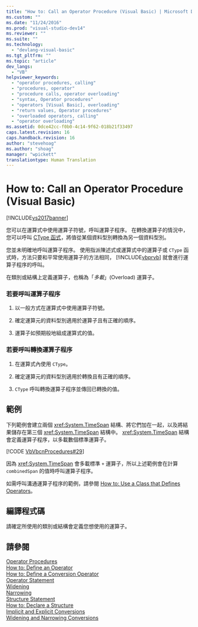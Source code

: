 ```yaml
---
title: "How to: Call an Operator Procedure (Visual Basic) | Microsoft Docs"
ms.custom: ""
ms.date: "11/24/2016"
ms.prod: "visual-studio-dev14"
ms.reviewer: ""
ms.suite: ""
ms.technology: 
  - "devlang-visual-basic"
ms.tgt_pltfrm: ""
ms.topic: "article"
dev_langs: 
  - "VB"
helpviewer_keywords: 
  - "operator procedures, calling"
  - "procedures, operator"
  - "procedure calls, operator overloading"
  - "syntax, Operator procedures"
  - "operators [Visual Basic], overloading"
  - "return values, Operator procedures"
  - "overloaded operators, calling"
  - "operator overloading"
ms.assetid: 0dce42cc-f0b0-4c14-9f62-018b21f33497
caps.latest.revision: 16
caps.handback.revision: 16
author: "stevehoag"
ms.author: "shoag"
manager: "wpickett"
translationtype: Human Translation
---
```

# How to: Call an Operator Procedure (Visual Basic)
[!INCLUDE[vs2017banner](../../../../csharp/includes/vs2017banner.md)]

您可以在運算式中使用運算子符號，呼叫運算子程序。  在轉換運算子的情況中，您可以呼叫 [CType 函式](../../../../visual-basic/language-reference/functions/ctype-function.md)，將值從某個資料型別轉換為另一個資料型別。  
  
 您並未明確地呼叫運算子程序。  使用指派陳述式或運算式中的運算子或 `CType` 函式時，方法只要和平常使用運算子的方法相同，  [!INCLUDE[vbprvb](../../../../csharp/programming-guide/concepts/linq/includes/vbprvb_md.md)] 就會進行運算子程序的呼叫。  
  
 在類別或結構上定義運算子，也稱為「*多載*」\(Overload\) 運算子。  
  
### 若要呼叫運算子程序  
  
1.  以一般方式在運算式中使用運算子符號。  
  
2.  確定運算元的資料型別適用於運算子且有正確的順序。  
  
3.  運算子如預期般地組成運算式的值。  
  
### 若要呼叫轉換運算子程序  
  
1.  在運算式內使用 `CType`。  
  
2.  確定運算元的資料型別適用於轉換且有正確的順序。  
  
3.  `CType` 呼叫轉換運算子程序並傳回已轉換的值。  
  
## 範例  
 下列範例會建立兩個 <xref:System.TimeSpan> 結構、將它們加在一起，以及將結果儲存在第三個 <xref:System.TimeSpan> 結構中。  <xref:System.TimeSpan> 結構會定義運算子程序，以多載數個標準運算子。  
  
 [!CODE [VbVbcnProcedures#29](../CodeSnippet/VS_Snippets_VBCSharp/VbVbcnProcedures#29)]  
  
 因為 <xref:System.TimeSpan> 會多載標準 `+` 運算子，所以上述範例會在計算 `combinedSpan` 的值時呼叫運算子程序。  
  
 如需呼叫溝通運算子程序的範例，請參閱 [How to: Use a Class that Defines Operators](../../../../visual-basic/programming-guide/language-features/procedures/how-to-use-a-class-that-defines-operators.md)。  
  
## 編譯程式碼  
 請確定所使用的類別或結構會定義您想使用的運算子。  
  
## 請參閱  
 [Operator Procedures](../../../../visual-basic/programming-guide/language-features/procedures/operator-procedures.md)   
 [How to: Define an Operator](../../../../visual-basic/programming-guide/language-features/procedures/how-to-define-an-operator.md)   
 [How to: Define a Conversion Operator](../../../../visual-basic/programming-guide/language-features/procedures/how-to-define-a-conversion-operator.md)   
 [Operator Statement](../../../../visual-basic/language-reference/statements/operator-statement.md)   
 [Widening](../../../../visual-basic/language-reference/modifiers/widening.md)   
 [Narrowing](../../../../visual-basic/language-reference/modifiers/narrowing.md)   
 [Structure Statement](../../../../visual-basic/language-reference/statements/structure-statement.md)   
 [How to: Declare a Structure](../../../../visual-basic/programming-guide/language-features/data-types/how-to-declare-a-structure.md)   
 [Implicit and Explicit Conversions](../../../../visual-basic/programming-guide/language-features/data-types/implicit-and-explicit-conversions.md)   
 [Widening and Narrowing Conversions](../../../../visual-basic/programming-guide/language-features/data-types/widening-and-narrowing-conversions.md)